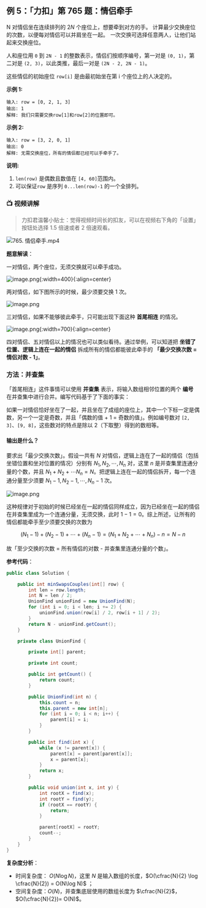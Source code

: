 ## 例 5：「力扣」第 765 题：情侣牵手

N 对情侣坐在连续排列的 $2N$ 个座位上，想要牵到对方的手。 计算最少交换座位的次数，以便每对情侣可以并肩坐在一起。 *一*次交换可选择任意两人，让他们站起来交换座位。

人和座位用 `0` 到 `2N - 1` 的整数表示，情侣们按顺序编号，第一对是 `(0, 1)`，第二对是 `(2, 3)`，以此类推，最后一对是 `(2N - 2, 2N - 1)`。

这些情侣的初始座位 `row[i]` 是由最初始坐在第 i 个座位上的人决定的。

**示例 1:**

```
输入: row = [0, 2, 1, 3]
输出: 1
解释: 我们只需要交换row[1]和row[2]的位置即可。
```

**示例 2:**

```
输入: row = [3, 2, 0, 1]
输出: 0
解释: 无需交换座位，所有的情侣都已经可以手牵手了。
```

**说明:**

1. `len(row)` 是偶数且数值在 `[4, 60]`范围内。
2. 可以保证`row` 是序列 `0...len(row)-1` 的一个全排列。

### 📺 视频讲解 

>力扣君温馨小贴士：觉得视频时间长的扣友，可以在视频右下角的「设置」按钮处选择 1.5 倍速或者 2 倍速观看。

![765. 情侣牵手.mp4](a3aa17e5-1fca-41b0-aa48-b7661fc0bb80)


**题意解读**：

一对情侣，两个座位，无须交换就可以牵手成功。

![image.png](https://pic.leetcode-cn.com/1612947031-XGPXVq-image.png){:width=400}{:align=center}

两对情侣，如下图所示的时候，最少须要交换 $1$ 次。

![image.png](https://pic.leetcode-cn.com/1612947241-UULDLu-image.png)

三对情侣，如果不能够彼此牵手，只可能出现下面这种 **首尾相连** 的情况。

![image.png](https://pic.leetcode-cn.com/1613227715-YEkSrV-image.png){:width=700}{:align=center}

四对情侣、五对情侣以上的情况也可以类似看待。通过举例，可以知道把 **坐错了位置、逻辑上连在一起的情侣** 拆成所有的情侣都能彼此牵手的 **「最少交换次数 = 情侣对数 - 1」**。

### 方法：并查集

「首尾相连」这件事情可以使用 **并查集** 表示，将输入数组相邻位置的两个 **编号** 在并查集中进行合并。编写代码基于了下面的事实：

如果一对情侣恰好坐在了一起，并且坐在了成组的座位上，其中一个下标一定是偶数，另一个一定是奇数，并且「偶数的值 + 1 = 奇数的值」。例如编号数对 `[2, 3]`、`[9, 8]`，这些数对的特点是除以 $2$（下取整）得到的数相等。

#### 输出是什么？

要求出「最少交换次数」。假设一共有 $N$ 对情侣，逻辑上连在了一起的情侣（包括坐错位置和坐对位置的情况）分别有 $N_1,N_2,\cdots,N_n$ 对，这里 $n$ 是并查集里连通分量的个数，并且 $N_1 + N_2 + \cdots N_n = N$。把逻辑上连在一起的情侣拆开，每一个连通分量至少须要 $N_1 - 1,N_2 - 1,\cdots,N_n - 1$ 次。

![image.png](https://pic.leetcode-cn.com/1613227521-VQEQVC-image.png)


这种规律对于初始的时候已经坐在一起的情侣同样成立，因为已经坐在一起的情侣在并查集里成为一个连通分量，无须交换，此时 $1 - 1 = 0$。综上所述，让所有的情侣都能牵手至少须要交换的次数为 

$$
(N_1 - 1) + (N_2 - 1) + \cdots + (N_n - 1) = (N_1 + N_2 + \cdots + N_n) - n = N - n
$$

故「至少交换的次数 = 所有情侣的对数 - 并查集里连通分量的个数」。

**参考代码**：

```Java []
public class Solution {

    public int minSwapsCouples(int[] row) {
        int len = row.length;
        int N = len / 2;
        UnionFind unionFind = new UnionFind(N);
        for (int i = 0; i < len; i += 2) {
            unionFind.union(row[i] / 2, row[i + 1] / 2);
        }
        return N - unionFind.getCount();
    }

    private class UnionFind {

        private int[] parent;

        private int count;

        public int getCount() {
            return count;
        }

        public UnionFind(int n) {
            this.count = n;
            this.parent = new int[n];
            for (int i = 0; i < n; i++) {
                parent[i] = i;
            }
        }

        public int find(int x) {
            while (x != parent[x]) {
                parent[x] = parent[parent[x]];
                x = parent[x];
            }
            return x;
        }

        public void union(int x, int y) {
            int rootX = find(x);
            int rootY = find(y);
            if (rootX == rootY) {
                return;
            }

            parent[rootX] = rootY;
            count--;
        }
    }
}
```

**复杂度分析**：

+ 时间复杂度： $O(N \log N)$，这里 $N$  是输入数组的长度，$O(\cfrac{N}{2} \log \cfrac{N}{2}) = O(N\log N)$ ；
+ 空间复杂度：$O(N)$，并查集底层使用的数组长度为 $\cfrac{N}{2}$，$O(\cfrac{N}{2})= O(N)$。